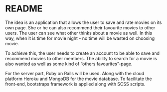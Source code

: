 # README

The idea is an application that allows the user to save and rate movies on its own page. She or he can also recommend their favourite movies to other users. The user can see what other thinks about a movie as well. In this way, when it is time for movie night - no time will be wasted on choosing movie. 

To achieve this, the user needs to create an account to be able to save and recommend movies to other members. The ability to search for a movie is also wanted as well as some kind of “others favourites”-page.

For the server part, Ruby on Rails will be used. Along with the cloud platform Heroku and MongoDB for the movie database. To facilitate the front-end, bootstraps framework is applied along with SCSS scripts.
